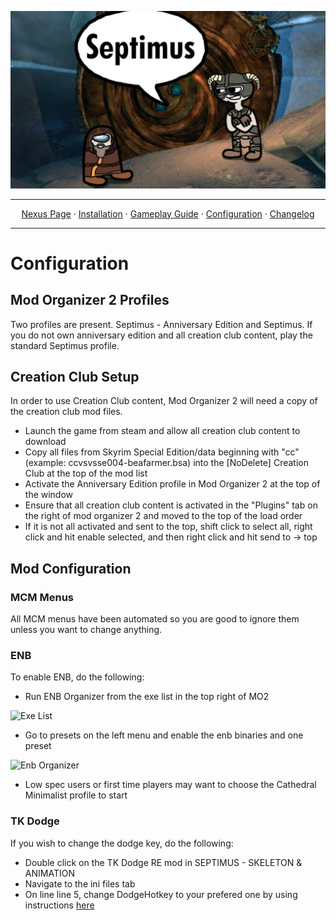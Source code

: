 <a href="https://www.youtube.com/watch?v=70DZ5UV1Bdo"><img src="images/septimus2.png" target="_blank"></a>

---

<p align="center">
  <a href="https://www.nexusmods.com/skyrimspecialedition/mods/58229">Nexus Page</a> ·
  <a href="README.md">Installation</a> ·
  <a href="GAMEPLAY.md">Gameplay Guide</a> ·
  <a href="CONFIGURATION.md">Configuration</a> ·
  <a href="CHANGELOG.md">Changelog</a>
</p>

---

# Configuration

## Mod Organizer 2 Profiles
Two profiles are present. Septimus - Anniversary Edition and Septimus. If you do not own anniversary edition and all creation club content, play the standard Septimus profile.

## Creation Club Setup
In order to use Creation Club content, Mod Organizer 2 will need a copy of the creation club mod files. 
+ Launch the game from steam and allow all creation club content to download
+ Copy all files from Skyrim Special Edition/data beginning with "cc" (example: ccvsvsse004-beafarmer.bsa) into the [NoDelete] Creation Club at the top of the mod list
+ Activate the Anniversary Edition profile in Mod Organizer 2 at the top of the window
+ Ensure that all creation club content is activated in the "Plugins" tab on the right of mod organizer 2 and moved to the top of the load order
+ If it is not all activated and sent to the top, shift click to select all, right click and hit enable selected, and then right click and hit send to -> top

## Mod Configuration

### MCM Menus
All MCM menus have been automated so you are good to ignore them unless you want to change anything.

### ENB
To enable ENB, do the following:
+ Run ENB Organizer from the exe list in the top right of MO2

![Exe List](https://raw.githubusercontent.com/Guitarninja2/septimus/main/images/exe_menu.png)

+ Go to presets on the left menu and enable the enb binaries and one preset

![Enb Organizer](https://raw.githubusercontent.com/Guitarninja2/septimus/main/images/enb_org.png)

+ Low spec users or first time players may want to choose the Cathedral Minimalist profile to start

### TK Dodge
If you wish to change the dodge key, do the following:
+ Double click on the TK Dodge RE mod in SEPTIMUS - SKELETON & ANIMATION
+ Navigate to the ini files tab
+ On line line 5, change DodgeHotkey to your prefered one by using instructions [here](https://www.creationkit.com/index.php?title=Input_Script#DXScanCodes)
